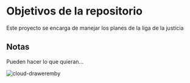 # Objetivos de la repositorio

Este proyecto se encarga de manejar los planes de la liga de la justicia


## Notas
Pueden hacer lo que quieran...


![cloud-draweremby](https://github.com/geeknube/liga-justicia/assets/105806215/6669ebd9-8692-4b21-add8-36867273f420)

